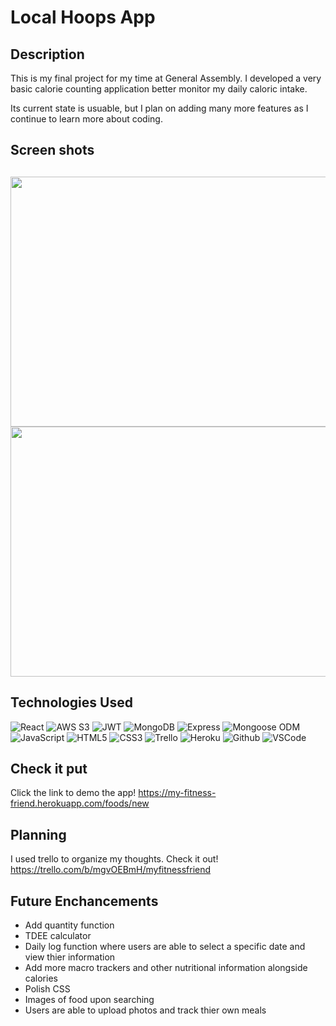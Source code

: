 # Local Hoops App
 
## Description

This is my final project for my time at General Assembly. I developed a very basic calorie counting application better monitor my daily caloric intake.

Its current state is usuable, but I plan on adding many more features as I continue to learn more about coding.


 
## Screen shots
##
<div id="header" align="center">

  <img src="https://imgur.com/mJXk3lL.png" width="800" height="400">
</div>

<div id="header" align="center">

  <img src="https://imgur.com/GYCtGoQ.png" width="800" height="400">
</div>


## Technologies Used

![React](https://img.shields.io/badge/-React-05122A?style=flat&logo=react)
  ![AWS S3](https://img.shields.io/badge/-AWS_S3-05122A?style=flat&logo=amazons3)
  ![JWT](https://img.shields.io/badge/-JSON_Web_Tokens-05122A?style=flat&logo=jsonwebtokens)
  ![MongoDB](https://img.shields.io/badge/-MongoDB-05122A?style=flat&logo=mongodb)
  ![Express](https://img.shields.io/badge/-Express-05122A?style=flat&logo=express)
  ![Mongoose ODM](https://img.shields.io/badge/-Mongoose_ODM-05122A?style=flat&logo=mongodb)
  ![JavaScript](https://img.shields.io/badge/-JavaScript-05122A?style=flat&logo=javascript)
  ![HTML5](https://img.shields.io/badge/-HTML5-05122A?style=flat&logo=html5)
  ![CSS3](https://img.shields.io/badge/-CSS-05122A?style=flat&logo=css3)
  ![Trello](https://img.shields.io/badge/-Trello-05122A?style=flat&logo=trello)
  ![Heroku](https://img.shields.io/badge/-Heroku-05122A?style=flat&logo=heroku)
  ![Github](https://img.shields.io/badge/-GitHub-05122A?style=flat&logo=github)
  ![VSCode](https://img.shields.io/badge/-VS_Code-05122A?style=flat&logo=visualstudio)


## Check it put
Click the link to demo the app! https://my-fitness-friend.herokuapp.com/foods/new

## Planning

I used trello to organize my thoughts. Check it out! https://trello.com/b/mgvOEBmH/myfitnessfriend

## Future Enchancements
- Add quantity function
- TDEE calculator
- Daily log function where users are able to select a specific date and view thier information
- Add more macro trackers and other nutritional information alongside calories
- Polish CSS
- Images of food upon searching
- Users are able to upload photos and track thier own meals

